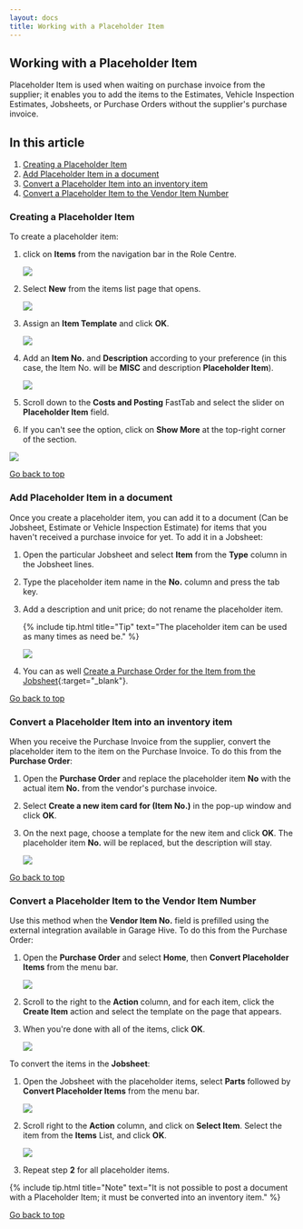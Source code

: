 ```yaml
---
layout: docs
title: Working with a Placeholder Item
---
```


<a name="top"></a>

## Working with a Placeholder Item
Placeholder Item is used when waiting on purchase invoice from the supplier; it enables you to add the items to the Estimates, Vehicle Inspection Estimates, Jobsheets, or Purchase Orders without the supplier's purchase invoice.

## In this article
1. [Creating a Placeholder Item](#creating-a-placeholder-item)
2. [Add Placeholder Item in a document](#add-placeholder-item-in-a-document)
3. [Convert a Placeholder Item into an inventory item](#convert-a-placeholder-item-into-an-inventory-item)
4. [Convert a Placeholder Item to the Vendor Item Number](#convert-a-placeholder-item-to-the-vendor-item-number)

### Creating a Placeholder Item
To create a placeholder item:
1. click on **Items** from the navigation bar in the Role Centre.

    ![](media/garagehive-placeholder-item1.png)

2. Select **New** from the items list page that opens.

   ![](media/garagehive-placeholder-item2.png)

3. Assign an **Item Template** and click **OK**.

   ![](media/garagehive-placeholder-item3.png)

4. Add an **Item No.** and **Description** according to your preference (in this case, the Item No. will be **MISC** and description **Placeholder Item**). 

    ![](media/garagehive-placeholder-item4.png)

5. Scroll down to the **Costs and Posting** FastTab and select the slider on **Placeholder Item** field.
6. If you can't see the option, click on **Show More** at the top-right corner of the section.

![](media/garagehive-placeholder-item5.png)

[Go back to top](#top)

### Add Placeholder Item in a document
Once you create a placeholder item, you can add it to a document (Can be Jobsheet, Estimate or Vehicle Inspection Estimate) for items that you haven't received a purchase invoice for yet. To add it in a Jobsheet:
1. Open the particular Jobsheet and select **Item** from the **Type** column in the Jobsheet lines. 
2. Type the placeholder item name in the **No.** column and press the tab key. 
3. Add a description and unit price; do not rename the placeholder item.

   {% include tip.html title="Tip" text="The placeholder item can be used as many times as need be." %}

   ![](media/garagehive-placeholder-item6.png)

4. You can as well [Create a Purchase Order for the Item from the Jobsheet](garagehive-create-a-purchase-order.html){:target="_blank"}.

[Go back to top](#top)

### Convert a Placeholder Item into an inventory item
When you receive the Purchase Invoice from the supplier, convert the placeholder item to the item on the Purchase Invoice. To do this from the **Purchase Order**:
1. Open the **Purchase Order** and replace the placeholder item **No** with the actual item **No.** from the vendor's purchase invoice.
2. Select **Create a new item card for (Item No.)** in the pop-up window and click **OK**.
3. On the next page, choose a template for the new item and click **OK**. The placeholder item **No.** will be replaced, but the description will stay.

   ![](media/garagehive-placeholder-item3a.gif)

[Go back to top](#top)

### Convert a Placeholder Item to the Vendor Item Number
Use this method when the **Vendor Item No.** field is prefilled using the external integration available in Garage Hive. To do this from the Purchase Order:
1. Open the **Purchase Order** and select **Home**, then **Convert Placeholder Items** from the menu bar.

   ![](media/garagehive-placeholder-item7.png)

2. Scroll to the right to the **Action** column, and for each item, click the **Create Item** action and select the template on the page that appears.
3. When you're done with all of the items, click **OK**.

   ![](media/garagehive-placeholder-item8.png)

To convert the items in the **Jobsheet**:
1. Open the Jobsheet with the placeholder items, select **Parts** followed by **Convert Placeholder Items** from the menu bar.

   ![](media/garagehive-placeholder-item9.png)

2. Scroll right to the **Action** column, and click on **Select Item**. Select the item from the **Items** List, and click **OK**.

   ![](media/garagehive-placeholder-item10.png)

3. Repeat step **2** for all placeholder items.


{% include tip.html title="Note" text="It is not possible to post a document with a Placeholder Item; it must be converted into an inventory item." %}


[Go back to top](#top)